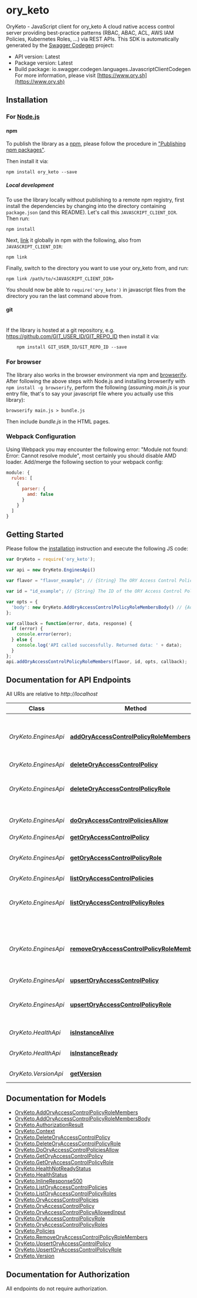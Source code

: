 # ory_keto

OryKeto - JavaScript client for ory_keto
A cloud native access control server providing best-practice patterns (RBAC, ABAC, ACL, AWS IAM Policies, Kubernetes Roles, ...) via REST APIs.
This SDK is automatically generated by the [Swagger Codegen](https://github.com/swagger-api/swagger-codegen) project:

- API version: Latest
- Package version: Latest
- Build package: io.swagger.codegen.languages.JavascriptClientCodegen
For more information, please visit [https://www.ory.sh](https://www.ory.sh)

## Installation

### For [Node.js](https://nodejs.org/)

#### npm

To publish the library as a [npm](https://www.npmjs.com/),
please follow the procedure in ["Publishing npm packages"](https://docs.npmjs.com/getting-started/publishing-npm-packages).

Then install it via:

```shell
npm install ory_keto --save
```

##### Local development

To use the library locally without publishing to a remote npm registry, first install the dependencies by changing 
into the directory containing `package.json` (and this README). Let's call this `JAVASCRIPT_CLIENT_DIR`. Then run:

```shell
npm install
```

Next, [link](https://docs.npmjs.com/cli/link) it globally in npm with the following, also from `JAVASCRIPT_CLIENT_DIR`:

```shell
npm link
```

Finally, switch to the directory you want to use your ory_keto from, and run:

```shell
npm link /path/to/<JAVASCRIPT_CLIENT_DIR>
```

You should now be able to `require('ory_keto')` in javascript files from the directory you ran the last 
command above from.

#### git
#
If the library is hosted at a git repository, e.g.
https://github.com/GIT_USER_ID/GIT_REPO_ID
then install it via:

```shell
    npm install GIT_USER_ID/GIT_REPO_ID --save
```

### For browser

The library also works in the browser environment via npm and [browserify](http://browserify.org/). After following
the above steps with Node.js and installing browserify with `npm install -g browserify`,
perform the following (assuming *main.js* is your entry file, that's to say your javascript file where you actually 
use this library):

```shell
browserify main.js > bundle.js
```

Then include *bundle.js* in the HTML pages.

### Webpack Configuration

Using Webpack you may encounter the following error: "Module not found: Error:
Cannot resolve module", most certainly you should disable AMD loader. Add/merge
the following section to your webpack config:

```javascript
module: {
  rules: [
    {
      parser: {
        amd: false
      }
    }
  ]
}
```

## Getting Started

Please follow the [installation](#installation) instruction and execute the following JS code:

```javascript
var OryKeto = require('ory_keto');

var api = new OryKeto.EnginesApi()

var flavor = "flavor_example"; // {String} The ORY Access Control Policy flavor. Can be \"regex\", \"glob\", and \"exact\".

var id = "id_example"; // {String} The ID of the ORY Access Control Policy Role.

var opts = { 
  'body': new OryKeto.AddOryAccessControlPolicyRoleMembersBody() // {AddOryAccessControlPolicyRoleMembersBody} 
};

var callback = function(error, data, response) {
  if (error) {
    console.error(error);
  } else {
    console.log('API called successfully. Returned data: ' + data);
  }
};
api.addOryAccessControlPolicyRoleMembers(flavor, id, opts, callback);

```

## Documentation for API Endpoints

All URIs are relative to *http://localhost*

Class | Method | HTTP request | Description
------------ | ------------- | ------------- | -------------
*OryKeto.EnginesApi* | [**addOryAccessControlPolicyRoleMembers**](docs/EnginesApi.md#addOryAccessControlPolicyRoleMembers) | **PUT** /engines/acp/ory/{flavor}/roles/{id}/members | Add a member to an ORY Access Control Policy Role
*OryKeto.EnginesApi* | [**deleteOryAccessControlPolicy**](docs/EnginesApi.md#deleteOryAccessControlPolicy) | **DELETE** /engines/acp/ory/{flavor}/policies/{id} | 
*OryKeto.EnginesApi* | [**deleteOryAccessControlPolicyRole**](docs/EnginesApi.md#deleteOryAccessControlPolicyRole) | **DELETE** /engines/acp/ory/{flavor}/roles/{id} | Delete an ORY Access Control Policy Role
*OryKeto.EnginesApi* | [**doOryAccessControlPoliciesAllow**](docs/EnginesApi.md#doOryAccessControlPoliciesAllow) | **POST** /engines/acp/ory/{flavor}/allowed | Check if a request is allowed
*OryKeto.EnginesApi* | [**getOryAccessControlPolicy**](docs/EnginesApi.md#getOryAccessControlPolicy) | **GET** /engines/acp/ory/{flavor}/policies/{id} | 
*OryKeto.EnginesApi* | [**getOryAccessControlPolicyRole**](docs/EnginesApi.md#getOryAccessControlPolicyRole) | **GET** /engines/acp/ory/{flavor}/roles/{id} | Get an ORY Access Control Policy Role
*OryKeto.EnginesApi* | [**listOryAccessControlPolicies**](docs/EnginesApi.md#listOryAccessControlPolicies) | **GET** /engines/acp/ory/{flavor}/policies | 
*OryKeto.EnginesApi* | [**listOryAccessControlPolicyRoles**](docs/EnginesApi.md#listOryAccessControlPolicyRoles) | **GET** /engines/acp/ory/{flavor}/roles | List ORY Access Control Policy Roles
*OryKeto.EnginesApi* | [**removeOryAccessControlPolicyRoleMembers**](docs/EnginesApi.md#removeOryAccessControlPolicyRoleMembers) | **DELETE** /engines/acp/ory/{flavor}/roles/{id}/members/{member} | Remove a member from an ORY Access Control Policy Role
*OryKeto.EnginesApi* | [**upsertOryAccessControlPolicy**](docs/EnginesApi.md#upsertOryAccessControlPolicy) | **PUT** /engines/acp/ory/{flavor}/policies | 
*OryKeto.EnginesApi* | [**upsertOryAccessControlPolicyRole**](docs/EnginesApi.md#upsertOryAccessControlPolicyRole) | **PUT** /engines/acp/ory/{flavor}/roles | Upsert an ORY Access Control Policy Role
*OryKeto.HealthApi* | [**isInstanceAlive**](docs/HealthApi.md#isInstanceAlive) | **GET** /health/alive | Check alive status
*OryKeto.HealthApi* | [**isInstanceReady**](docs/HealthApi.md#isInstanceReady) | **GET** /health/ready | Check readiness status
*OryKeto.VersionApi* | [**getVersion**](docs/VersionApi.md#getVersion) | **GET** /version | Get service version


## Documentation for Models

 - [OryKeto.AddOryAccessControlPolicyRoleMembers](docs/AddOryAccessControlPolicyRoleMembers.md)
 - [OryKeto.AddOryAccessControlPolicyRoleMembersBody](docs/AddOryAccessControlPolicyRoleMembersBody.md)
 - [OryKeto.AuthorizationResult](docs/AuthorizationResult.md)
 - [OryKeto.Context](docs/Context.md)
 - [OryKeto.DeleteOryAccessControlPolicy](docs/DeleteOryAccessControlPolicy.md)
 - [OryKeto.DeleteOryAccessControlPolicyRole](docs/DeleteOryAccessControlPolicyRole.md)
 - [OryKeto.DoOryAccessControlPoliciesAllow](docs/DoOryAccessControlPoliciesAllow.md)
 - [OryKeto.GetOryAccessControlPolicy](docs/GetOryAccessControlPolicy.md)
 - [OryKeto.GetOryAccessControlPolicyRole](docs/GetOryAccessControlPolicyRole.md)
 - [OryKeto.HealthNotReadyStatus](docs/HealthNotReadyStatus.md)
 - [OryKeto.HealthStatus](docs/HealthStatus.md)
 - [OryKeto.InlineResponse500](docs/InlineResponse500.md)
 - [OryKeto.ListOryAccessControlPolicies](docs/ListOryAccessControlPolicies.md)
 - [OryKeto.ListOryAccessControlPolicyRoles](docs/ListOryAccessControlPolicyRoles.md)
 - [OryKeto.OryAccessControlPolicies](docs/OryAccessControlPolicies.md)
 - [OryKeto.OryAccessControlPolicy](docs/OryAccessControlPolicy.md)
 - [OryKeto.OryAccessControlPolicyAllowedInput](docs/OryAccessControlPolicyAllowedInput.md)
 - [OryKeto.OryAccessControlPolicyRole](docs/OryAccessControlPolicyRole.md)
 - [OryKeto.OryAccessControlPolicyRoles](docs/OryAccessControlPolicyRoles.md)
 - [OryKeto.Policies](docs/Policies.md)
 - [OryKeto.RemoveOryAccessControlPolicyRoleMembers](docs/RemoveOryAccessControlPolicyRoleMembers.md)
 - [OryKeto.UpsertOryAccessControlPolicy](docs/UpsertOryAccessControlPolicy.md)
 - [OryKeto.UpsertOryAccessControlPolicyRole](docs/UpsertOryAccessControlPolicyRole.md)
 - [OryKeto.Version](docs/Version.md)


## Documentation for Authorization

 All endpoints do not require authorization.

